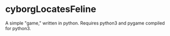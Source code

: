 # cyborgLocatesFeline
A simple "game," written in python. Requires python3 and pygame compiled for python3.

